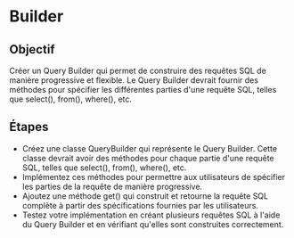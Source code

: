 # Builder

## Objectif

Créer un Query Builder qui permet de construire des requêtes SQL de manière progressive et flexible. Le Query Builder devrait fournir des méthodes pour spécifier les différentes parties d'une requête SQL, telles que select(), from(), where(), etc.

## Étapes

- Créez une classe QueryBuilder qui représente le Query Builder. Cette classe devrait avoir des méthodes pour chaque partie d'une requête SQL, telles que select(), from(), where(), etc.
- Implémentez ces méthodes pour permettre aux utilisateurs de spécifier les parties de la requête de manière progressive.
- Ajoutez une méthode get() qui construit et retourne la requête SQL complète à partir des spécifications fournies par les utilisateurs.
- Testez votre implémentation en créant plusieurs requêtes SQL à l'aide du Query Builder et en vérifiant qu'elles sont construites correctement.
